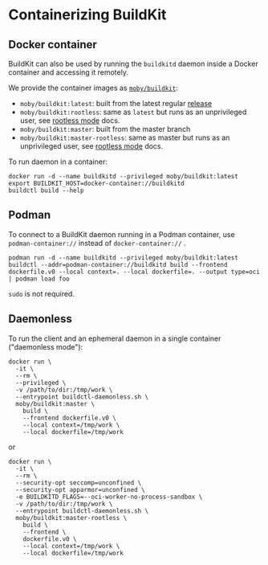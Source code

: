 # Containerizing BuildKit

## Docker container

BuildKit can also be used by running the `buildkitd` daemon inside a Docker
container and accessing it remotely.

We provide the container images as [`moby/buildkit`](https://hub.docker.com/r/moby/buildkit/tags/):

- `moby/buildkit:latest`: built from the latest regular [release](https://github.com/moby/buildkit/releases)
- `moby/buildkit:rootless`: same as `latest` but runs as an unprivileged user, see [rootless mode](rootless-mode.md) docs.
- `moby/buildkit:master`: built from the master branch
- `moby/buildkit:master-rootless`: same as master but runs as an unprivileged user, see [rootless mode](rootless-mode.md) docs.

To run daemon in a container:

```shell
docker run -d --name buildkitd --privileged moby/buildkit:latest
export BUILDKIT_HOST=docker-container://buildkitd
buildctl build --help
```

## Podman

To connect to a BuildKit daemon running in a Podman container, use
`podman-container://` instead of `docker-container://` .

```shell
podman run -d --name buildkitd --privileged moby/buildkit:latest
buildctl --addr=podman-container://buildkitd build --frontend dockerfile.v0 --local context=. --local dockerfile=. --output type=oci | podman load foo
```

`sudo` is not required.

## Daemonless

To run the client and an ephemeral daemon in a single container ("daemonless mode"):

```shell
docker run \
  -it \
  --rm \
  --privileged \
  -v /path/to/dir:/tmp/work \
  --entrypoint buildctl-daemonless.sh \
  moby/buildkit:master \
    build \
    --frontend dockerfile.v0 \
    --local context=/tmp/work \
    --local dockerfile=/tmp/work
```

or

```shell
docker run \
  -it \
  --rm \
  --security-opt seccomp=unconfined \
  --security-opt apparmor=unconfined \
  -e BUILDKITD_FLAGS=--oci-worker-no-process-sandbox \
  -v /path/to/dir:/tmp/work \
  --entrypoint buildctl-daemonless.sh \
  moby/buildkit:master-rootless \
    build \
    --frontend \
    dockerfile.v0 \
    --local context=/tmp/work \
    --local dockerfile=/tmp/work
```
